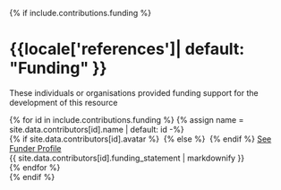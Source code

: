 {% if include.contributions.funding %}
<div markdown="1">
<h1 id="funding">{{locale['references']| default: "Funding" }}</h1>
<p>These individuals or organisations provided funding support for the development of this resource</p>

<div class="row">
{% for id in include.contributions.funding %}
	{% assign name = site.data.contributors[id].name | default: id -%}
	<div class="col-md-3 col-xs-12">
		{% if site.data.contributors[id].avatar %}
		<img class="funder-avatar" src="{{ site.data.contributors[id].avatar }}" alt="">
		{% else %}
		<img class="funder-avatar" src="https://avatars.githubusercontent.com/{{ id }}" alt="">
		{% endif %}
		<a href="{{ site.baseurl }}/hall-of-fame/{{ id }}/" class="btn btn-secondary">See Funder Profile</a>
	</div>
	<div class="col-md-9 col-xs-12">
		{{ site.data.contributors[id].funding_statement | markdownify }}
	</div>
{% endfor %}
</div>
</div>
{% endif %}
